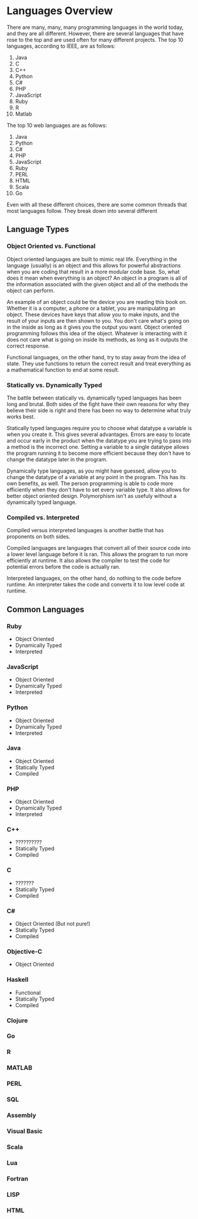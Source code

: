 # Languages Overview

There are many, many, many programming languages in the world today, and they are all different. However, there are several languages that have rose to the top and are used often for many different projects. The top 10 languages, according to IEEE, are as follows:
1. Java
2. C
3. C++
4. Python
5. C#
6. PHP
7. JavaScript
8. Ruby
9. R
10. Matlab

The top 10 web languages are as follows:
1. Java
2. Python
3. C#
4. PHP
5. JavaScript
6. Ruby
7. PERL
8. HTML
9. Scala
10. Go

Even with all these different choices, there are some common threads that most languages follow. They break down into several different

## Language Types

### Object Oriented vs. Functional

Object oriented languages are built to mimic real life. Everything in the language (usually) is an object and this allows for powerful abstractions when you are coding that result in a more modular code base. So, what does it mean when everything is an object? An object in a program is all of the information associated with the given object and all of the methods the object can perform.

An example of an object could be the device you are reading this book on. Whether it is a computer, a phone or a tablet, you are manipulating an object. These devices have keys that allow you to make inputs, and the result of your inputs are then shown to you. You don't care what's going on in the inside as long as it gives you the output you want. Object oriented programming follows this idea of the object. Whatever is interacting with it does not care what is going on inside its methods, as long as it outputs the correct response.

Functional languages, on the other hand, try to stay away from the idea of state. They use functions to return the correct result and treat everything as a mathematical function to end at some result.

### Statically vs. Dynamically Typed

The battle between statically vs. dynamically typed languages has been long and brutal. Both sides of the fight have their own reasons for why they believe their side is right and there has been no way to determine what truly works best.

Statically typed languages require you to choose what datatype a variable is when you create it. This gives several advantages. Errors are easy to locate and occur early in the product when the datatype you are trying to pass into a method is the incorrect one. Setting a variable to a single datatype allows the program running it to become more efficient because they don't have to change the datatype later in the program.

Dynamically type languages, as you might have guessed, allow you to change the datatype of a variable at any point in the program. This has its own benefits, as well. The person programming is able to code more efficiently when they don't have to set every variable type. It also allows for better object oriented design. Polymorphism isn't as usefuly without a dynamically typed language.

### Compiled vs. Interpreted

Compiled versus interpreted languages is another battle that has proponents on both sides.

Compiled languages are languages that convert all of their source code into a lower level language before it is ran. This allows the program to run more efficiently at runtime. It also allows the compiler to test the code for potential errors before the code is actually ran.

Interpreted languages, on the other hand, do nothing to the code before runtime. An interpreter takes the code and converts it to low level code at runtime.

###

## Common Languages

### Ruby

* Object Oriented
* Dynamically Typed
* Interpreted

### JavaScript

* Object Oriented
* Dynamically Typed
* Interpreted

### Python

* Object Oriented
* Dynamically Typed
* Interpreted

### Java

* Object Oriented
* Statically Typed
* Compiled

### PHP

* Object Oriented
* Dynamically Typed
* Interpreted

### C++

* ??????????
* Statically Typed
* Compiled

### C

* ???????
* Statically Typed
* Compiled

### C#

* Object Oriented (But not pure!)
* Statically Typed
* Compiled

### Objective-C

* Object Oriented

### Haskell

* Functional
* Statically Typed
* Compiled

### Clojure

### Go

### R

### MATLAB

### PERL

### SQL

### Assembly

### Visual Basic

### Scala

### Lua

### Fortran

### LISP

### HTML
